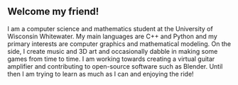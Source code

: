 ## Welcome my friend!

I am a computer science and mathematics student at the University of Wisconsin Whitewater.
My main languages are C++ and Python and my primary interests are computer graphics and mathematical modeling.
On the side, I create music and 3D art and occasionally dabble in making some games from time to time.
I am working towards creating a virtual guitar amplifier and contributing to open-source software such as Blender.
Until then I am trying to learn as much as I can and enjoying the ride!
